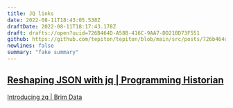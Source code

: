 ```yaml
---
title: JQ links
date: 2022-08-11T18:43:05.538Z
draftDate: 2022-08-11T18:17:43.178Z
draft: drafts://open?uuid=726B464D-A58B-416C-9AA7-DD210D73F551
github: https://github.com/tepiton/tepiton/blob/main/src/posts/726b464d-a58b-416c-9aa7-dd210d73f551.md
newlines: false
summary: "fake summary"
---
```

[Reshaping JSON with jq | Programming Historian](http://programminghistorian.org/en/lessons/json-and-jq)
------
[Introducing zq | Brim Data](https://www.brimdata.io/blog/introducing-zq/)
